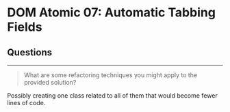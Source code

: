 # DOM Atomic 07: Automatic Tabbing Fields

## Questions

---

> What are some refactoring techniques you might apply to the provided solution?

Possibly creating one class related to all of them that would become fewer lines of code. 